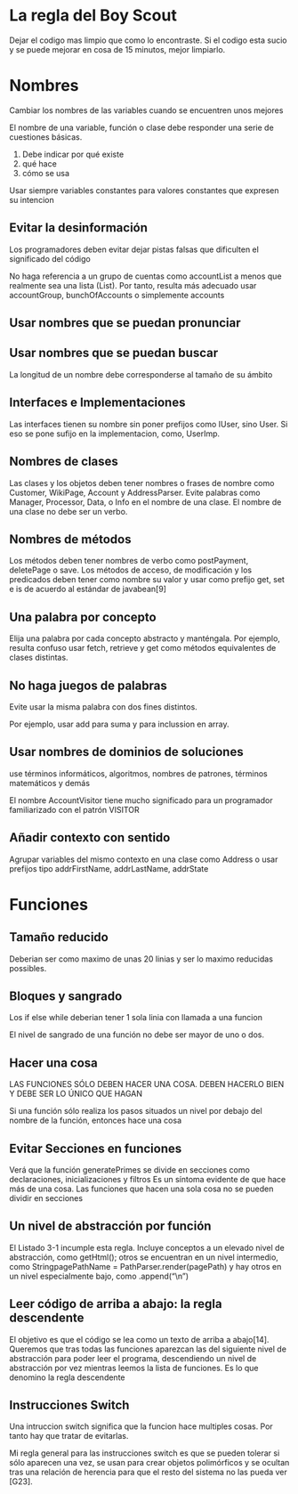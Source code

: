 # La regla del Boy Scout

Dejar el codigo mas limpio que como lo encontraste.
Si el codigo esta sucio y se puede mejorar en cosa de 15 minutos, mejor limpiarlo.

# Nombres

Cambiar los nombres de las variables cuando se encuentren unos mejores

El nombre de una variable, función o clase debe responder una serie de cuestiones
básicas.
1. Debe indicar por qué existe
2. qué hace
3. cómo se usa

Usar siempre variables constantes para valores constantes que expresen su intencion

## Evitar la desinformación

Los programadores deben evitar dejar pistas falsas que dificulten el significado del
código

No haga referencia a un grupo de cuentas como accountList a menos que realmente
sea una lista (List).
Por tanto, resulta más adecuado usar accountGroup, bunchOfAccounts o simplemente accounts

## Usar nombres que se puedan pronunciar

## Usar nombres que se puedan buscar

 La longitud de un nombre debe corresponderse
al tamaño de su ámbito

## Interfaces e Implementaciones

Las interfaces tienen su nombre sin poner prefijos como IUser, sino User.
Si eso se pone sufijo en la implementacion, como, UserImp.

## Nombres de clases

Las clases y los objetos deben tener nombres o frases de nombre como Customer,
WikiPage, Account y AddressParser. Evite palabras como Manager, Processor, Data, o Info
en el nombre de una clase. El nombre de una clase no debe ser un verbo.

## Nombres de métodos

Los métodos deben tener nombres de verbo como postPayment, deletePage o save.
Los métodos de acceso, de modificación y los predicados deben tener como nombre su
valor y usar como prefijo get, set e is de acuerdo al estándar de javabean[9]

## Una palabra por concepto

Elija una palabra por cada concepto abstracto y manténgala. Por ejemplo, resulta
confuso usar fetch, retrieve y get como métodos equivalentes de clases distintas. 

## No haga juegos de palabras

Evite usar la misma palabra con dos fines distintos. 

Por ejemplo, usar add para suma y para inclussion en array.

## Usar nombres de dominios de soluciones

use términos informáticos, algoritmos, nombres de patrones, términos matemáticos y demás

El nombre AccountVisitor tiene mucho significado para un programador
familiarizado con el patrón VISITOR

## Añadir contexto con sentido

Agrupar variables del mismo contexto en una clase como Address o usar prefijos tipo  addrFirstName, addrLastName, addrState

# Funciones

## Tamaño reducido

Deberian ser como maximo de unas 20 linias y ser lo maximo reducidas possibles.

## Bloques y sangrado

Los if else while deberian tener 1 sola linia con llamada a una funcion

El nivel de sangrado de una función no debe ser mayor de uno o dos.

## Hacer una cosa

LAS FUNCIONES SÓLO DEBEN HACER UNA COSA. DEBEN HACERLO
BIEN Y DEBE SER LO ÚNICO QUE HAGAN

Si una función sólo realiza los pasos situados un nivel por debajo del nombre de la
función, entonces hace una cosa

## Evitar Secciones en funciones

 Verá que la función generatePrimes se divide en secciones
como declaraciones, inicializaciones y filtros
Es un síntoma evidente de que hace más de
una cosa. Las funciones que hacen una sola cosa no se pueden dividir en secciones

## Un nivel de abstracción por función

El Listado 3-1 incumple esta regla.
Incluye conceptos a un elevado nivel de abstracción, como getHtml(); otros se encuentran
en un nivel intermedio, como StringpagePathName = PathParser.render(pagePath) y hay
otros en un nivel especialmente bajo, como .append(“\n”)

## Leer código de arriba a abajo: la regla descendente

El objetivo es que el código se lea como un texto de arriba a abajo[14]. Queremos que
tras todas las funciones aparezcan las del siguiente nivel de abstracción para poder leer el
programa, descendiendo un nivel de abstracción por vez mientras leemos la lista de
funciones. Es lo que denomino la regla descendente

## Instrucciones Switch

Una intruccion switch significa que la funcion hace multiples cosas. Por tanto hay que 
tratar de evitarlas.

Mi regla general para las instrucciones switch es que se pueden tolerar si sólo
aparecen una vez, se usan para crear objetos polimórficos y se ocultan tras una relación de
herencia para que el resto del sistema no las pueda ver [G23].
